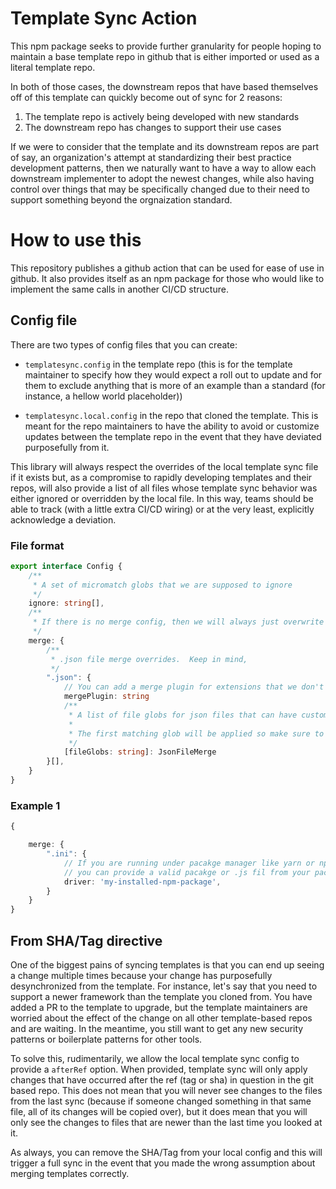 # Template Sync Action

This npm package seeks to provide further granularity for people hoping to maintain a base template repo in github that
is either imported or used as a literal template repo.

In both of those cases, the downstream repos that have based themselves off of this template can quickly become out of sync for 2 reasons: 

1. The template repo is actively being developed with new standards
2. The downstream repo has changes to support their use cases

If we were to consider that the template and its downstream repos are part of say, an organization's attempt at standardizing their
best practice development patterns, then we naturally want to have a way to allow each downstream implementer to adopt the newest
changes, while also having control over things that may be specifically changed due to their need to support something beyond the
orgnaization standard.

# How to use this

This repository publishes a github action that can be used for ease of use in github.  It also provides itself as an npm package
for those who would like to implement the same calls in another CI/CD structure.

## Config file

There are two types of config files that you can create: 

* `templatesync.config` in the template repo (this is for the template maintainer to specify how they would expect a roll out
    to update and for them to exclude anything that is more of an example than a standard (for instance, a hellow world placeholder))

*  `templatesync.local.config` in the repo that cloned the template.  This is meant for the repo maintainers to have the ability to avoid
    or customize updates between the template repo in the event that they have deviated purposefully from it.

This library will always respect the overrides of the local template sync file if it exists but, as a compromise to rapidly developing
templates and their repos, will also provide a list of all files whose template sync behavior was either ignored or overridden by the local
file.  In this way, teams should be able to track (with a little extra CI/CD wiring) or at the very least, explicitly acknowledge a deviation.

### File format

```typescript
export interface Config {
    /**
     * A set of micromatch globs that we are supposed to ignore
     */
    ignore: string[],
    /**
     * If there is no merge config, then we will always just overwrite the file for the diff
     */
    merge: {
        /**
         * .json file merge overrides.  Keep in mind, 
         */
        ".json": {
            // You can add a merge plugin for extensions that we don't natively support
            mergePlugin: string
            /**
             * A list of file globs for json files that can have custom rules applied
             * 
             * The first matching glob will be applied so make sure to put your defaults last
             */
            [fileGlobs: string]: JsonFileMerge
        }[],
    }
}
```

### Example 1

```typescript
{

    merge: {
        ".ini": {
            // If you are running under pacakge manager like yarn or npm, 
            // you can provide a valid pacakge or .js fil from your package to run
            driver: 'my-installed-npm-package',
        }
    }
}
```

## From SHA/Tag directive

One of the biggest pains of syncing templates is that you can end up seeing a change multiple times because your change has 
purposefully desynchronized from the template.  For instance, let's say that you need to support a newer framework than
the template you cloned from.  You have added a PR to the template to upgrade, but the template maintainers are worried about
the effect of the change on all other template-based repos and are waiting.  In the meantime, you still want to get any new
security patterns or boilerplate patterns for other tools.

To solve this, rudimentarily, we allow the local template sync config to provide a `afterRef` option.  When provided, template sync
will only apply changes that have occurred after the ref (tag or sha) in question in the git based repo.  This does not mean
that you will never see changes to the files from the last sync (because if someone changed something in that same file, all of its changes will be copied over),
but it does mean that you will only see the changes to files that are newer than the last time you looked at it.

As always, you can remove the SHA/Tag from your local config and this will trigger a full sync in the event that you made the wrong
assumption about merging templates correctly.





